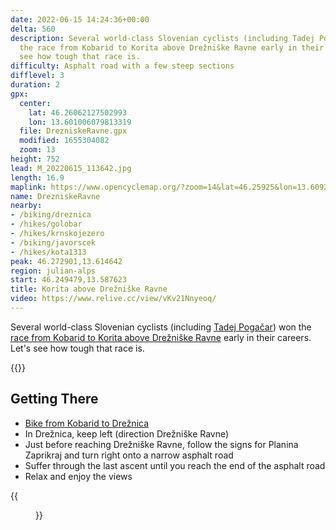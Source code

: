 ```yaml
---
date: 2022-06-15 14:24:36+00:00
delta: 560
description: Several world-class Slovenian cyclists (including Tadej Pogačar) won
  the race from Kobarid to Korita above Drežniške Ravne early in their careers. Let's
  see how tough that race is.
difficulty: Asphalt road with a few steep sections
difflevel: 3
duration: 2
gpx:
  center:
    lat: 46.26062127502993
    lon: 13.601006079813319
  file: DrezniskeRavne.gpx
  modified: 1655304082
  zoom: 13
height: 752
lead: M_20220615_113642.jpg
length: 16.9
maplink: https://www.opencyclemap.org/?zoom=14&lat=46.25925&lon=13.6092&layers=B0000
name: DrezniskeRavne
nearby:
- /biking/dreznica
- /hikes/golobar
- /hikes/krnskojezero
- /biking/javorscek
- /hikes/kota1313
peak: 46.272901,13.614642
region: julian-alps
start: 46.249479,13.587623
title: Korita above Drežniške Ravne
video: https://www.relive.cc/view/vKv21Nnyeoq/
---
```

Several world-class Slovenian cyclists (including [Tadej Pogačar](https://en.wikipedia.org/wiki/Tadej_Poga%C4%8Dar)) won the [race from Kobarid to Korita above Drežniške Ravne](https://www-kksoca-net.translate.goog/vzpon-za-pokal-obcine-kobarid/?_x_tr_sl=sl&_x_tr_tl=en&_x_tr_hl=en&_x_tr_pto=wapp) early in their careers. Let's see how tough that race is.

{{<hike-details>}}

## Getting There

* [Bike from Kobarid to Drežnica](../dreznica)
* In Drežnica, keep left (direction Drežniške Ravne)
* Just before reaching Drežniške Ravne, follow the signs for Planina Zaprikraj and turn right onto a narrow asphalt road
* Suffer through the last ascent until you reach the end of the asphalt road
* Relax and enjoy the views

{{<figure src="M_20220615_113646.jpg" caption="Krasji vrh">}}
